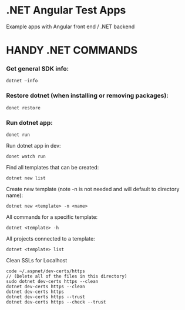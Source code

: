 # .NET Angular Test Apps
Example apps with Angular front end / .NET backend
# HANDY .NET COMMANDS

### Get general SDK info:

 	dotnet —info

### Restore dotnet (when installing or removing packages):

    donet restore

### Run dotnet app:

    donet run

Run dotnet app in dev:

    donet watch run

Find all templates that can be created:

    dotnet new list

Create new template (note -n <name> is not needed and will default to directory name):
	
	dotnet new <template> -n <name>

All commands for a specific template:
	
	dotnet <template> -h

All projects connected to a template:

	dotnet <template> list

Clean SSLs for Localhost

	code ~/.aspnet/dev-certs/https
    // (Delete all of the files in this directory)
	sudo dotnet dev-certs https --clean
	dotnet dev-certs https --clean
	dotnet dev-certs https
	dotnet dev-certs https --trust
	dotnet dev-certs https --check --trust
